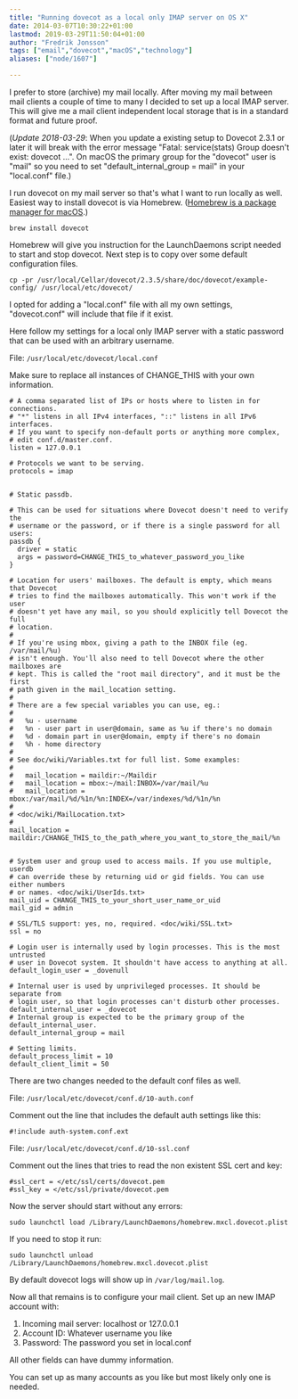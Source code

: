 ```yaml
---
title: "Running dovecot as a local only IMAP server on OS X"
date: 2014-03-07T10:30:22+01:00
lastmod: 2019-03-29T11:50:04+01:00
author: "Fredrik Jonsson"
tags: ["email","dovecot","macOS","technology"]
aliases: ["node/1607"]

---
```


I prefer to store (archive) my mail locally. After moving my mail between mail clients a couple of time to many I decided to set up a local IMAP server. This will give me a mail client independent local storage that is in a standard format and future proof.

(*Update 2018-03-29*: When you update a existing setup to Dovecot 2.3.1 or later it will break with the error message "Fatal: service(stats) Group doesn't exist: dovecot …". On macOS the primary group for the "dovecot" user is "mail" so you need to set "default_internal_group = mail" in your "local.conf" file.)

I run dovecot on my mail server so that's what I want to run locally as well. Easiest way to install dovecot is via Homebrew. ([Homebrew is a package manager for macOS](https://brew.sh/).)

~~~~
brew install dovecot
~~~~

Homebrew will give you instruction for the LaunchDaemons script needed to start and stop dovecot. Next step is to copy over some default configuration files.

~~~~
cp -pr /usr/local/Cellar/dovecot/2.3.5/share/doc/dovecot/example-config/ /usr/local/etc/dovecot/
~~~~

I opted for adding a "local.conf" file with all my own settings, "dovecot.conf" will include that file if it exist.

Here follow my settings for a local only IMAP server with a static password that can be used with an arbitrary username.

File: `/usr/local/etc/dovecot/local.conf`

Make sure to replace all instances of CHANGE_THIS with your own information.

~~~~
# A comma separated list of IPs or hosts where to listen in for connections. 
# "*" listens in all IPv4 interfaces, "::" listens in all IPv6 interfaces.
# If you want to specify non-default ports or anything more complex,
# edit conf.d/master.conf.
listen = 127.0.0.1

# Protocols we want to be serving.
protocols = imap


# Static passdb.

# This can be used for situations where Dovecot doesn't need to verify the
# username or the password, or if there is a single password for all users:
passdb {
  driver = static
  args = password=CHANGE_THIS_to_whatever_password_you_like
}

# Location for users' mailboxes. The default is empty, which means that Dovecot
# tries to find the mailboxes automatically. This won't work if the user
# doesn't yet have any mail, so you should explicitly tell Dovecot the full
# location.
#
# If you're using mbox, giving a path to the INBOX file (eg. /var/mail/%u)
# isn't enough. You'll also need to tell Dovecot where the other mailboxes are
# kept. This is called the "root mail directory", and it must be the first
# path given in the mail_location setting.
#
# There are a few special variables you can use, eg.:
#
#   %u - username
#   %n - user part in user@domain, same as %u if there's no domain
#   %d - domain part in user@domain, empty if there's no domain
#   %h - home directory
#
# See doc/wiki/Variables.txt for full list. Some examples:
#
#   mail_location = maildir:~/Maildir
#   mail_location = mbox:~/mail:INBOX=/var/mail/%u
#   mail_location = mbox:/var/mail/%d/%1n/%n:INDEX=/var/indexes/%d/%1n/%n
#
# <doc/wiki/MailLocation.txt>
#
mail_location = maildir:/CHANGE_THIS_to_the_path_where_you_want_to_store_the_mail/%n


# System user and group used to access mails. If you use multiple, userdb
# can override these by returning uid or gid fields. You can use either numbers
# or names. <doc/wiki/UserIds.txt>
mail_uid = CHANGE_THIS_to_your_short_user_name_or_uid
mail_gid = admin

# SSL/TLS support: yes, no, required. <doc/wiki/SSL.txt>
ssl = no

# Login user is internally used by login processes. This is the most untrusted
# user in Dovecot system. It shouldn't have access to anything at all.
default_login_user = _dovenull

# Internal user is used by unprivileged processes. It should be separate from
# login user, so that login processes can't disturb other processes.
default_internal_user = _dovecot
# Internal group is expected to be the primary group of the default_internal_user.
default_internal_group = mail

# Setting limits.
default_process_limit = 10
default_client_limit = 50
~~~~

There are two changes needed to the default conf files as well.

File: `/usr/local/etc/dovecot/conf.d/10-auth.conf`

Comment out the line that includes the default auth settings like this:

~~~~
#!include auth-system.conf.ext
~~~~

File: `/usr/local/etc/dovecot/conf.d/10-ssl.conf`

Comment out the lines that tries to read the non existent SSL cert and key:

~~~~
#ssl_cert = </etc/ssl/certs/dovecot.pem
#ssl_key = </etc/ssl/private/dovecot.pem
~~~~

Now the server should start without any errors:

~~~~
sudo launchctl load /Library/LaunchDaemons/homebrew.mxcl.dovecot.plist
~~~~

If you need to stop it run:

~~~~
sudo launchctl unload /Library/LaunchDaemons/homebrew.mxcl.dovecot.plist
~~~~

By default dovecot logs will show up in `/var/log/mail.log`.

Now all that remains is to configure your mail client. Set up an new IMAP account with:

1. Incoming mail server: localhost or 127.0.0.1
2. Account ID: Whatever username you like
3. Password: The password you set in local.conf

All other fields can have dummy information.

You can set up as many accounts as you like but most likely only one is needed.


